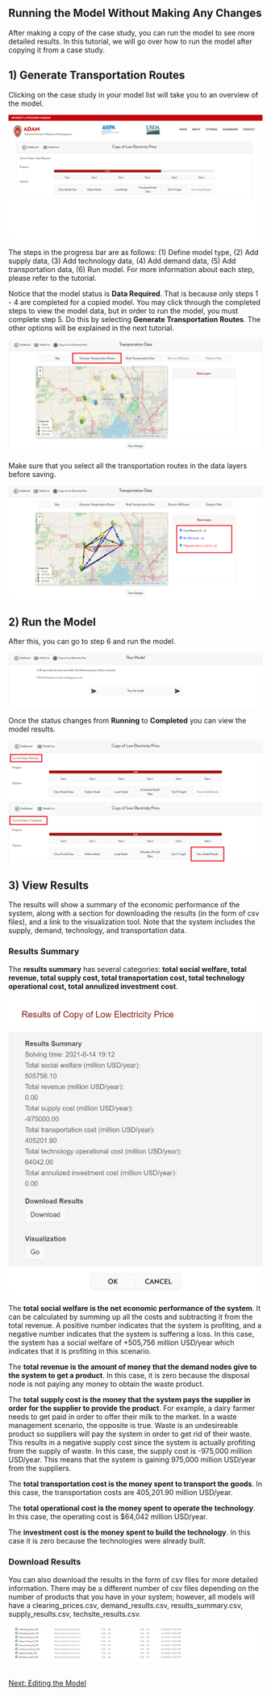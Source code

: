 <h2>Running the Model Without Making Any Changes</h2>

<p>
    After making a copy of the case study, you can run the model to see more detailed results. In this tutorial, we will go over how to run the model after copying it from a case study. 
</p>

<h2>1) Generate Transportation Routes</h2>

<p>
    Clicking on the case study in your model list will take you to an overview of the model. 
</p>

<img src="Pictures\Dashboard_tutorials\Case_studies\copied_model.png">

<p>
    The steps in the progress bar are as follows: (1) Define model type, (2) Add supply data, (3) Add technology data, (4) Add demand data, (5) Add transportation data, (6) Run model. For more information about each step, please refer to the tutorial. 
</p>

<p>
    Notice that the model status is <b>Data Required</b>. That is because only steps 1 - 4 are completed for a copied model. You may click through the completed steps to view the model data, but in order to run the model, you must complete step 5. Do this by selecting <b>Generate Transportation Routes</b>. The other options will be explained in the next tutorial.
</p>

<img src="Pictures\Dashboard_tutorials\Case_studies\step5.png">

<br> 

<p>
    Make sure that you select all the transportation routes in the data layers before saving. 
</p>

<img src="Pictures\Dashboard_tutorials\Case_studies\transport_routes.png">

<h2>2) Run the Model</h2>

<p>
    After this, you can go to step 6 and run the model.
</p>

<img src="Pictures\Dashboard_tutorials\Case_studies\run.png">

<br>

<p>
    Once the status changes from <b>Running</b> to <b>Completed</b> you can view the model results. 
</p>

<img src="Pictures\Dashboard_tutorials\Case_studies\running.png">

<img src="Pictures\Dashboard_tutorials\Case_studies\progress_bar.png">

<h2>3) View Results</h2>

<p>
    The results will show a summary of the economic performance of the system, along with a section for downloading the results (in the form of csv files), and a link to the visualization tool. Note that the system includes the supply, demand, technology, and transportation data. 
</p>

<h3>Results Summary</h3>

<p>
    The <b>results summary</b> has several categories: <b>total social welfare, total revenue, total supply cost, total transportation cost, total technology operational cost, total annulized investment cost</b>. 
</p>

<img src="Pictures\Dashboard_tutorials\Case_studies\results.png">

<p>
    The <b>total social welfare is the net economic performance of the system</b>. It can be calculated by summing up all the costs and subtracting it from the total revenue. A positive number indicates that the system is profiting, and a negative number indicates that the system is suffering a loss. In this case, the system has a social welfare of +505,756 million USD/year which indicates that it is profiting in this scenario. 
</p>

<p>
    The <b>total revenue is the amount of money that the demand nodes give to the system to get a product</b>. In this case, it is zero because the disposal node is not paying any money to obtain the waste product. 
</p>

<p>
    The <b>total supply cost is the money that the system pays the supplier in order for the supplier to provide the product</b>. For example, a dairy farmer needs to get paid in order to offer their milk to the market. In a waste management scenario, the opposite is true. Waste is an undesireable product so suppliers will pay the system in order to get rid of their waste. This results in a negative supply cost since the system is actually profiting from the supply of waste. In this case, the supply cost is -975,000 million USD/year. This means that the system is gaining 975,000 million USD/year from the suppliers.
</p>

<p>
    The <b>total transportation cost is the money spent to transport the goods</b>. In this case, the transportation costs are 405,201.90 million USD/year. 
</p>

<p>
    The <b>total operational cost is the money spent to operate the technology</b>. In this case, the operating cost is $64,042 million USD/year. 
</p>

<p>
    The <b>investment cost is the money spent to build the technology</b>. In this case it is zero because the technologies were already built. 
</p>

<h3>Download Results</h3> 

<p>
    You can also download the results in the form of csv files for more detailed information. There may be a different number of csv files depending on the number of products that you have in your system; however, all models will have a clearing_prices.csv, demand_results.csv, results_summary.csv, supply_results.csv, techsite_results.csv.
</p>

<img src="Pictures\Dashboard_tutorials\Case_studies\results_download.png">




<br>
<br>

<a href="/ADAM_Documentation/dashboard_edit_model.html">Next: Editing the Model</a>